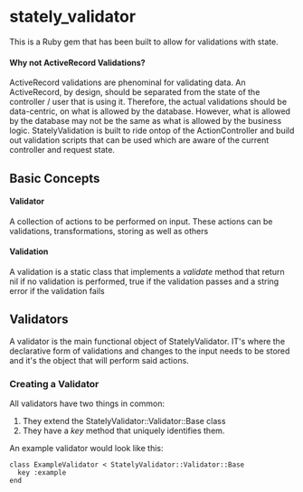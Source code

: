 # stately_validator

This is a Ruby gem that has been built to allow for validations with state.

#### Why not ActiveRecord Validations?

ActiveRecord validations are phenominal for validating data. An ActiveRecord, by design, should be separated from the state of the controller / user that is using it. Therefore, the actual validations should be data-centric, on what is allowed by the database. However, what is allowed by the database may not be the same as what is allowed by the business logic. StatelyValidation is built to ride ontop of the ActionController and build out validation scripts that can be used which are aware of the current controller and request state.

## Basic Concepts

#### Validator
A collection of actions to be performed on input. These actions can be validations, transformations, storing as well as others

#### Validation
A validation is a static class that implements a _validate_ method that return nil if no validation is performed, true if the validation passes and a string error if the validation fails

## Validators

A validator is the main functional object of StatelyValidator. IT's where the declarative form of validations and changes to the input needs to be stored and it's the object that will perform said actions.

### Creating a Validator

All validators have two things in common:

1. They extend the StatelyValidator::Validator::Base class
2. They have a _key_ method that uniquely identifies them.

An example validator would look like this:
```
class ExampleValidator < StatelyValidator::Validator::Base
  key :example
end
```
